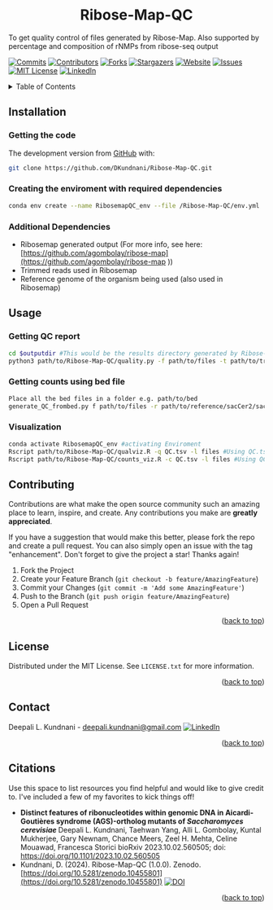 
<h1 align="center">Ribose-Map-QC</h1>
To get quality control of files generated by Ribose-Map. 
Also supported by percentage and composition of rNMPs from ribose-seq output 

<!-- Improved compatibility of back to top link: See: https://github.com/othneildrew/Best-README-Template/pull/73 -->
<a name="readme-top"></a>
<!--
-->
[![Commits][Commits-shield]][Commits-url]
[![Contributors][contributors-shield]][contributors-url]
[![Forks][forks-shield]][forks-url]
[![Stargazers][stars-shield]][stars-url]
[![Website][website-shield]][website-url]
[![Issues][issues-shield]][issues-url]
[![MIT License][license-shield]][license-url]
[![LinkedIn][linkedin-shield]][linkedin-url]

<!-- TABLE OF CONTENTS -->
<details>
  <summary>Table of Contents</summary>
  <ol>
    <li><a href="##Installation">Installation</a></li>
      <ul>
        <li><a href="###getting-the-code">Getting the code</a></li>
        <li><a href="###Creating-the-enviroment-with-required-dependencies">Creating the enviroment with required dependencies</a></li>
        <li><a href="###Additional-Dependencies">Additional Dependencies</a></li>
      </ul>
    </li>
    <li><a href="##Usage">Usage</a></li>
      <ul>
        <li><a href="###Getting QC report">Getting QC report</a></li>
        <li><a href="###Getting-counts-using-bed-file">Getting counts using bed file</a></li>
       <li><a href="###Visualization">Visualization</a></li>
      </ul>
    <li><a href="##Contributing">Contributing</a></li>
    <li><a href="##License">License</a></li>
    <li><a href="##Contact">Contact</a></li>
    <li><a href="##Citations">Citations</a></li>
  </ol>
</details>


## Installation

### Getting the code
The development version from [GitHub](https://github.com/) with:

```sh
git clone https://github.com/DKundnani/Ribose-Map-QC.git
```

### Creating the enviroment with required dependencies

```sh
conda env create --name RibosemapQC_env --file /Ribose-Map-QC/env.yml
```

### Additional Dependencies

* Ribosemap generated output (For more info, see here: [https://github.com/agombolay/ribose-map](https://github.com/agombolay/ribose-map ))
* Trimmed reads used in Ribosemap
* Reference genome of the organism being used (also used in Ribosemap)

<!-- USAGE -->

## Usage
### Getting QC report
```bash
cd $outputdir #This would be the results directory generated by Ribose-Map. Please make sure you have generate alignment, coordinate and composition modules to get the results and the names to trimmed files match names of folders as output of Ribosemap. files will contain the library name as first column and sample name as second column(example present in repository.
python3 path/to/Ribose-Map-QC/quality.py -f path/to/files -t path/to/trimmed_reads -r path/to/reference/sacCer2/sacCer2.fa #Generates QC.tsv as output 
```

### Getting counts using bed file
```bash
Place all the bed files in a folder e.g. path/to/bed
generate_QC_frombed.py f path/to/files -r path/to/reference/sacCer2/sacCer2.fa #Generates QC.tsv as output
```

### Visualization
```bash
conda activate RibosemapQC_env #activating Enviroment
Rscript path/to/Ribose-Map-QC/qualviz.R -q QC.tsv -l files #Using QC.tsv generated from either quality.py or qual_short.py
Rscript path/to/Ribose-Map-QC/counts_viz.R -c QC.tsv -l files #Using QC.tsv generated from generate_QC_frombed.py
```



<!-- CONTRIBUTING -->
## Contributing

Contributions are what make the open source community such an amazing place to learn, inspire, and create. Any contributions you make are **greatly appreciated**.

If you have a suggestion that would make this better, please fork the repo and create a pull request. You can also simply open an issue with the tag "enhancement".
Don't forget to give the project a star! Thanks again!

1. Fork the Project
2. Create your Feature Branch (`git checkout -b feature/AmazingFeature`)
3. Commit your Changes (`git commit -m 'Add some AmazingFeature'`)
4. Push to the Branch (`git push origin feature/AmazingFeature`)
5. Open a Pull Request

<p align="right">(<a href="#readme-top">back to top</a>)</p>



<!-- LICENSE -->
## License

Distributed under the MIT License. See `LICENSE.txt` for more information.

<p align="right">(<a href="#readme-top">back to top</a>)</p>



<!-- CONTACT -->
## Contact

Deepali L. Kundnani - [deepali.kundnani@gmail.com](mailto::deepali.kundnani@gmail.com)    [![LinkedIn][linkedin-shield]][linkedin-url] 


<p align="right">(<a href="#readme-top">back to top</a>)</p>


<!-- ACKNOWLEDGMENTS -->
## Citations

Use this space to list resources you find helpful and would like to give credit to. I've included a few of my favorites to kick things off!

* <b>Distinct features of ribonucleotides within genomic DNA in Aicardi-Goutières syndrome (AGS)-ortholog mutants of <i>Saccharomyces cerevisiae</i> </b>
Deepali L. Kundnani, Taehwan Yang, Alli L. Gombolay, Kuntal Mukherjee, Gary Newnam, Chance Meers, Zeel H. Mehta, Celine Mouawad, Francesca Storici
bioRxiv 2023.10.02.560505; doi: https://doi.org/10.1101/2023.10.02.560505
* Kundnani, D. (2024). Ribose-Map-QC (1.0.0). Zenodo. [https://doi.org/10.5281/zenodo.10455801](https://doi.org/10.5281/zenodo.10455801) [![DOI](https://zenodo.org/badge/382943161.svg)](https://zenodo.org/doi/10.5281/zenodo.10453008)


<p align="right">(<a href="#readme-top">back to top</a>)</p>



<!-- MARKDOWN LINKS & IMAGES -->
<!-- https://www.markdownguide.org/basic-syntax/#reference-style-links -->
[contributors-shield]: https://img.shields.io/github/contributors/DKundnani/Ribose-Map-QC?style=for-the-badge
[contributors-url]: https://github.com/DKundnani/Ribose-Map-QC/graphs/contributors
[forks-shield]: https://img.shields.io/github/forks/DKundnani/Ribose-Map-QC?style=for-the-badge
[forks-url]: https://github.com/DKundnani/Ribose-Map-QC/forks
[stars-shield]: https://img.shields.io/github/stars/DKundnani/Ribose-Map-QC?style=for-the-badge
[stars-url]: https://github.com/DKundnani/Ribose-Map-QC/stargazers
[issues-shield]: https://img.shields.io/github/issues/DKundnani/Ribose-Map-QC?style=for-the-badge
[issues-url]: https://github.com/DKundnani/Ribose-Map-QC/issues
[license-shield]: https://img.shields.io/github/license/DKundnani/Ribose-Map-QC?style=for-the-badge
[license-url]: https://github.com/DKundnani/Ribose-Map-QC/blob/master/LICENSE.txt
[linkedin-shield]: https://img.shields.io/badge/-LinkedIn-black.svg?style=for-the-badge&logo=linkedin&colorB=555
[linkedin-url]: https://linkedin.com/in/deepalik
[product-screenshot]: images/screenshot.png
[commits-url]: https://github.com/DKundnani/Ribose-Map-QC/pulse
[commits-shield]: https://img.shields.io/github/commit-activity/t/DKundnani/Ribose-Map-QC?style=for-the-badge
[website-shield]: https://img.shields.io/website?url=http%3A%2F%2Fdkundnani.bio%2F&style=for-the-badge
[website-url]:http://dkundnani.bio/ 
